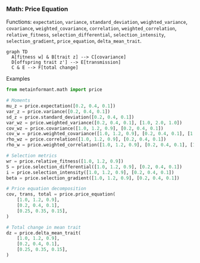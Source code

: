 ### Math: Price Equation

Functions: `expectation`, `variance`, `standard_deviation`, `weighted_variance`, `covariance`, `weighted_covariance`, `correlation`, `weighted_correlation`, `relative_fitness`, `selection_differential`, `selection_intensity`, `selection_gradient`, `price_equation`, `delta_mean_trait`.

```mermaid
graph TD
  A[fitness w] & B[trait z] --> C[covariance]
  D[offspring trait z'] --> E[transmission]
  C & E --> F[total change]
```

Examples

```python
from metainformant.math import price

# Moments
mu_z = price.expectation([0.2, 0.4, 0.1])
var_z = price.variance([0.2, 0.4, 0.1])
sd_z = price.standard_deviation([0.2, 0.4, 0.1])
var_wz = price.weighted_variance([0.2, 0.4, 0.1], [1.0, 2.0, 1.0])
cov_wz = price.covariance([1.0, 1.2, 0.9], [0.2, 0.4, 0.1])
cov_w = price.weighted_covariance([1.0, 1.2, 0.9], [0.2, 0.4, 0.1], [1.0, 2.0, 1.0])
rho_wz = price.correlation([1.0, 1.2, 0.9], [0.2, 0.4, 0.1])
rho_w = price.weighted_correlation([1.0, 1.2, 0.9], [0.2, 0.4, 0.1], [1.0, 2.0, 1.0])

# Selection metrics
wr = price.relative_fitness([1.0, 1.2, 0.9])
S = price.selection_differential([1.0, 1.2, 0.9], [0.2, 0.4, 0.1])
i = price.selection_intensity([1.0, 1.2, 0.9], [0.2, 0.4, 0.1])
beta = price.selection_gradient([1.0, 1.2, 0.9], [0.2, 0.4, 0.1])

# Price equation decomposition
cov, trans, total = price.price_equation(
    [1.0, 1.2, 0.9],
    [0.2, 0.4, 0.1],
    [0.25, 0.35, 0.15],
)

# Total change in mean trait
dz = price.delta_mean_trait(
    [1.0, 1.2, 0.9],
    [0.2, 0.4, 0.1],
    [0.25, 0.35, 0.15],
)
```


